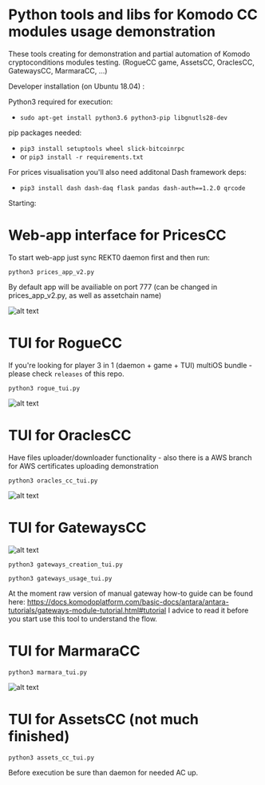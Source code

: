 # Python tools and libs for Komodo CC modules usage demonstration

These tools creating for demonstration and partial automation of Komodo cryptoconditions modules testing. (RogueCC game, AssetsCC, OraclesCC, GatewaysCC, MarmaraCC, ...)


Developer installation (on Ubuntu 18.04) :

Python3 required for execution:

*  `sudo apt-get install python3.6 python3-pip libgnutls28-dev`

pip packages needed:

* `pip3 install setuptools wheel slick-bitcoinrpc`
* or `pip3 install -r requirements.txt`

For prices visualisation you'll also need additonal Dash framework deps:

* `pip3 install dash dash-daq flask pandas dash-auth==1.2.0 qrcode`

Starting: 

# Web-app interface for PricesCC

To start web-app just sync REKT0 daemon first and then run:

`python3 prices_app_v2.py`

By default app will be availiable on port 777 (can be changed in prices_app_v2.py, as well as assetchain name)

![alt text](https://i.imgur.com/hnpYaYG.png)

# TUI for RogueCC

If you're looking for player 3 in 1 (daemon + game + TUI) multiOS bundle - please check `releases` of this repo.

`python3 rogue_tui.py`

![alt text](https://i.imgur.com/gkcxMGt.png)

# TUI for OraclesCC

Have files uploader/downloader functionality - also there is a AWS branch for AWS certificates uploading demonstration

`python3 oracles_cc_tui.py`

![alt text](https://i.imgur.com/tfHwRqc.png)

# TUI for GatewaysCC

![alt text](https://i.imgur.com/c8DPfpp.png)

`python3 gateways_creation_tui.py`

`python3 gateways_usage_tui.py`

At the moment raw version of manual gateway how-to guide can be found here: https://docs.komodoplatform.com/basic-docs/antara/antara-tutorials/gateways-module-tutorial.html#tutorial I advice to read it before you start use this tool to understand the flow.

# TUI for MarmaraCC

`python3 marmara_tui.py`

![alt text](https://i.imgur.com/uonMWHl.png)

# TUI for AssetsCC (not much finished)

`python3 assets_cc_tui.py`

Before execution be sure than daemon for needed AC up.




